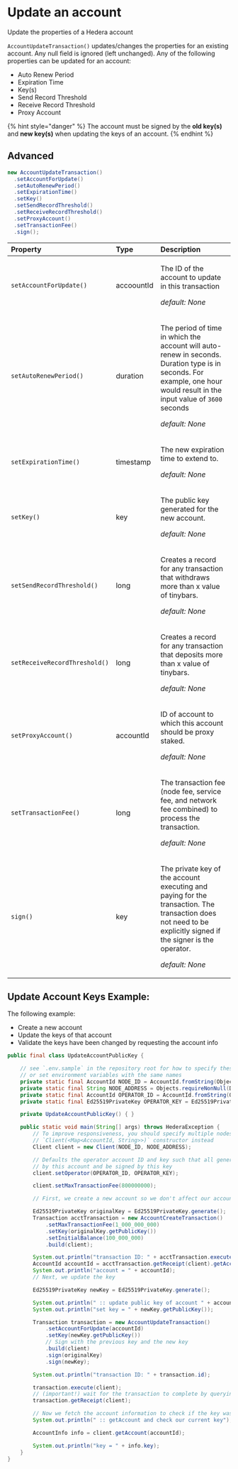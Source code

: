 # Update an account

Update the properties of a Hedera account

`AccountUpdateTransaction()` updates/changes the properties for an existing account. Any null field is ignored \(left unchanged\). Any of the following properties can be updated for an account:

* Auto Renew Period
* Expiration Time
* Key\(s\)
* Send Record Threshold
* Receive Record Threshold 
* Proxy Account

{% hint style="danger" %}
The account must be signed by the **old key\(s\)** and **new key\(s\)** when updating the keys of an account.
{% endhint %}



## Advanced  <a id="advanced-methods-and-descriptions"></a>

```java
new AccountUpdateTransaction()
  .setAccountForUpdate()
  .setAutoRenewPeriod()
  .setExpirationTime()
  .setKey()
  .setSendRecordThreshold()
  .setReceiveRecordThreshold()
  .setProxyAccount()
  .setTransactionFee()
  .sign();
```



<table>
  <thead>
    <tr>
      <th style="text-align:left">Property</th>
      <th style="text-align:left">Type</th>
      <th style="text-align:left">Description</th>
    </tr>
  </thead>
  <tbody>
    <tr>
      <td style="text-align:left"><code>setAccountForUpdate()</code>
      </td>
      <td style="text-align:left">accoountId</td>
      <td style="text-align:left">
        <p>The ID of the account to update in this transaction</p>
        <p><em>default:  None</em>
        </p>
        <p></p>
      </td>
    </tr>
    <tr>
      <td style="text-align:left"><code>setAutoRenewPeriod()</code>
      </td>
      <td style="text-align:left">duration</td>
      <td style="text-align:left">
        <p>The period of time in which the account will auto-renew in seconds. Duration
          type is in seconds. For example, one hour would result in the input value
          of <code>3600 </code>seconds</p>
        <p><em>default:  None</em>
        </p>
      </td>
    </tr>
    <tr>
      <td style="text-align:left"><code>setExpirationTime()</code>
      </td>
      <td style="text-align:left">timestamp</td>
      <td style="text-align:left">
        <p>The new expiration time to extend to.</p>
        <p><em>default:  None</em>
        </p>
      </td>
    </tr>
    <tr>
      <td style="text-align:left"><code>setKey()</code>
      </td>
      <td style="text-align:left">key</td>
      <td style="text-align:left">
        <p>The public key generated for the new account.</p>
        <p><em>default:  None</em>
        </p>
      </td>
    </tr>
    <tr>
      <td style="text-align:left"><code>setSendRecordThreshold()</code>
      </td>
      <td style="text-align:left">long</td>
      <td style="text-align:left">
        <p>Creates a record for any transaction that withdraws more than x value
          of tinybars.</p>
        <p><em>default:  None</em>
        </p>
      </td>
    </tr>
    <tr>
      <td style="text-align:left"><code>setReceiveRecordThreshold()</code>
      </td>
      <td style="text-align:left">long</td>
      <td style="text-align:left">
        <p>Creates a record for any transaction that deposits more than x value of
          tinybars.</p>
        <p><em>default:  None</em>
        </p>
      </td>
    </tr>
    <tr>
      <td style="text-align:left"><code>setProxyAccount()</code>
      </td>
      <td style="text-align:left">accountId</td>
      <td style="text-align:left">
        <p>ID of account to which this account should be proxy staked.</p>
        <p><em>default:  None</em>
        </p>
      </td>
    </tr>
    <tr>
      <td style="text-align:left"><code>setTransactionFee()</code>
      </td>
      <td style="text-align:left">long</td>
      <td style="text-align:left">
        <p>The transaction fee (node fee, service fee, and network fee combined)
          to process the transaction.</p>
        <p><em>default:  None</em>
        </p>
      </td>
    </tr>
    <tr>
      <td style="text-align:left"><code>sign()</code>
      </td>
      <td style="text-align:left">key</td>
      <td style="text-align:left">
        <p>The private key of the account executing and paying for the transaction.
          The transaction does not need to be explicitly signed if the signer is
          the operator.</p>
        <p><em>default:  None</em>
        </p>
      </td>
    </tr>
  </tbody>
</table>

## Update Account Keys Example:

The following example:

* Create a new account
* Update the keys of that account
* Validate the keys have been changed by requesting the account info

```java
public final class UpdateAccountPublicKey {

    // see `.env.sample` in the repository root for how to specify these values
    // or set environment variables with the same names
    private static final AccountId NODE_ID = AccountId.fromString(Objects.requireNonNull(Dotenv.load().get("NODE_ID")));
    private static final String NODE_ADDRESS = Objects.requireNonNull(Dotenv.load().get("NODE_ADDRESS"));
    private static final AccountId OPERATOR_ID = AccountId.fromString(Objects.requireNonNull(Dotenv.load().get("OPERATOR_ID")));
    private static final Ed25519PrivateKey OPERATOR_KEY = Ed25519PrivateKey.fromString(Objects.requireNonNull(Dotenv.load().get("OPERATOR_KEY")));

    private UpdateAccountPublicKey() { }

    public static void main(String[] args) throws HederaException {
        // To improve responsiveness, you should specify multiple nodes using the
        // `Client(<Map<AccountId, String>>)` constructor instead
        Client client = new Client(NODE_ID, NODE_ADDRESS);

        // Defaults the operator account ID and key such that all generated transactions will be paid for
        // by this account and be signed by this key
        client.setOperator(OPERATOR_ID, OPERATOR_KEY);

        client.setMaxTransactionFee(800000000);

        // First, we create a new account so we don't affect our account

        Ed25519PrivateKey originalKey = Ed25519PrivateKey.generate();
        Transaction acctTransaction = new AccountCreateTransaction()
            .setMaxTransactionFee(1_000_000_000)
            .setKey(originalKey.getPublicKey())
            .setInitialBalance(100_000_000)
            .build(client);

        System.out.println("transaction ID: " + acctTransaction.execute(client));
        AccountId accountId = acctTransaction.getReceipt(client).getAccountId();
        System.out.println("account = " + accountId);
        // Next, we update the key

        Ed25519PrivateKey newKey = Ed25519PrivateKey.generate();

        System.out.println(" :: update public key of account " + accountId);
        System.out.println("set key = " + newKey.getPublicKey());

        Transaction transaction = new AccountUpdateTransaction()
            .setAccountForUpdate(accountId)
            .setKey(newKey.getPublicKey())
            // Sign with the previous key and the new key
            .build(client)
            .sign(originalKey)
            .sign(newKey);

        System.out.println("transaction ID: " + transaction.id);

        transaction.execute(client);
        // (important!) wait for the transaction to complete by querying the receipt
        transaction.getReceipt(client);

        // Now we fetch the account information to check if the key was changed
        System.out.println(" :: getAccount and check our current key");

        AccountInfo info = client.getAccount(accountId);

        System.out.println("key = " + info.key);
    }
}

```


